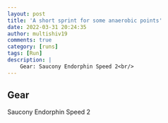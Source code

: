 ```yaml
---
layout: post
title: 'A short sprint for some anaerobic points'
date: 2022-03-31 20:24:35
author: multishiv19
comments: true
category: [runs]
tags: [Run]
description: |
    Gear: Saucony Endorphin Speed 2<br/>
---
```


## Gear
Saucony Endorphin Speed 2



<div width='100%' class='strava-embed-placeholder' data-embed-type='activity' data-embed-id='6910094009'></div>
<script src='https://strava-embeds.com/embed.js'></script>
